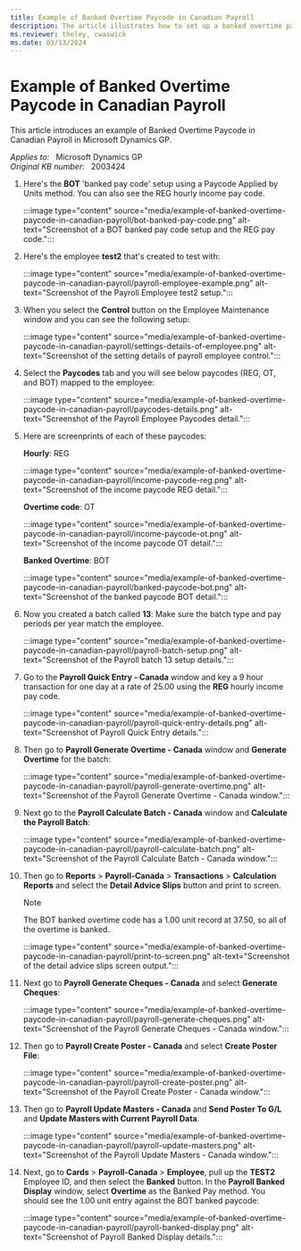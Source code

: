 ```yaml
---
title: Example of Banked Overtime Paycode in Canadian Payroll
description: The article illustrates how to set up a banked overtime pay accrual in Canadian Payroll with the calculation based on Units in Microsoft Dynamics GP.
ms.reviewer: theley, cwaswick
ms.date: 03/13/2024
---
```

# Example of Banked Overtime Paycode in Canadian Payroll

This article introduces an example of Banked Overtime Paycode in Canadian Payroll in Microsoft Dynamics GP.

_Applies to:_ &nbsp; Microsoft Dynamics GP  
_Original KB number:_ &nbsp; 2003424

1. Here's the **BOT** 'banked pay code' setup using a Paycode Applied by Units method. You can also see the REG hourly income pay code.

   :::image type="content" source="media/example-of-banked-overtime-paycode-in-canadian-payroll/bot-banked-pay-code.png" alt-text="Screenshot of a BOT banked pay code setup and the REG pay code.":::

2. Here's the employee **test2** that's created to test with:

   :::image type="content" source="media/example-of-banked-overtime-paycode-in-canadian-payroll/payroll-employee-example.png" alt-text="Screenshot of the Payroll Employee test2 setup.":::

3. When you select the **Control** button on the Employee Maintenance window and you can see the following setup:

   :::image type="content" source="media/example-of-banked-overtime-paycode-in-canadian-payroll/settings-details-of-employee.png" alt-text="Screenshot of the setting details of payroll employee control.":::

4. Select the **Paycodes** tab and you will see below paycodes (REG, OT, and BOT) mapped to the employee:

   :::image type="content" source="media/example-of-banked-overtime-paycode-in-canadian-payroll/paycodes-details.png" alt-text="Screenshot of the Payroll Employee Paycodes detail.":::

5. Here are screenprints of each of these paycodes:

    **Hourly**: REG

   :::image type="content" source="media/example-of-banked-overtime-paycode-in-canadian-payroll/income-paycode-reg.png" alt-text="Screenshot of the income paycode REG detail.":::

    **Overtime code**: OT

    :::image type="content" source="media/example-of-banked-overtime-paycode-in-canadian-payroll/income-paycode-ot.png" alt-text="Screenshot of the income paycode OT detail.":::

    **Banked Overtime**: BOT

    :::image type="content" source="media/example-of-banked-overtime-paycode-in-canadian-payroll/banked-paycode-bot.png" alt-text="Screenshot of the banked paycode BOT detail.":::

6. Now you created a batch called **13**: Make sure the batch type and pay periods per year match the employee.

   :::image type="content" source="media/example-of-banked-overtime-paycode-in-canadian-payroll/payroll-batch-setup.png" alt-text="Screenshot of the Payroll batch 13 setup details.":::

7. Go to the **Payroll Quick Entry - Canada** window and key a 9 hour transaction for one day at a rate of 25.00 using the **REG** hourly income pay code.

   :::image type="content" source="media/example-of-banked-overtime-paycode-in-canadian-payroll/payroll-quick-entry-details.png" alt-text="Screenshot of Payroll Quick Entry details.":::

8. Then go to **Payroll Generate Overtime - Canada** window and **Generate Overtime** for the batch:

   :::image type="content" source="media/example-of-banked-overtime-paycode-in-canadian-payroll/payroll-generate-overtime.png" alt-text="Screenshot of the Payroll Generate Overtime - Canada window.":::

9. Next go to the **Payroll Calculate Batch - Canada** window and **Calculate the Payroll Batch**:

   :::image type="content" source="media/example-of-banked-overtime-paycode-in-canadian-payroll/payroll-calculate-batch.png" alt-text="Screenshot of the Payroll Calculate Batch - Canada window.":::

10. Then go to **Reports** > **Payroll-Canada** > **Transactions** > **Calculation Reports** and select the **Detail Advice Slips** button and print to screen.

    > [!NOTE]
    > The BOT banked overtime code has a 1.00 unit record at 37.50, so all of the overtime is banked.

    :::image type="content" source="media/example-of-banked-overtime-paycode-in-canadian-payroll/print-to-screen.png" alt-text="Screenshot of the detail advice slips screen output.":::

11. Next go to **Payroll Generate Cheques - Canada** and select **Generate Cheques**:

    :::image type="content" source="media/example-of-banked-overtime-paycode-in-canadian-payroll/payroll-generate-cheques.png" alt-text="Screenshot of the Payroll Generate Cheques - Canada window.":::

12. Then go to **Payroll Create Poster - Canada** and select **Create  Poster File**:

    :::image type="content" source="media/example-of-banked-overtime-paycode-in-canadian-payroll/payroll-create-poster.png" alt-text="Screenshot of the Payroll Create Poster - Canada window.":::

13. Then go to **Payroll Update Masters - Canada** and **Send Poster To G/L** and **Update Masters with Current Payroll Data**.

    :::image type="content" source="media/example-of-banked-overtime-paycode-in-canadian-payroll/payroll-update-masters.png" alt-text="Screenshot of the Payroll Update Masters - Canada window.":::

14. Next, go to **Cards** > **Payroll-Canada** > **Employee**, pull up the **TEST2** Employee ID, and then select the **Banked** button. In the **Payroll Banked Display** window, select **Overtime** as the Banked Pay method. You should see the 1.00 unit entry against the BOT banked paycode:

    :::image type="content" source="media/example-of-banked-overtime-paycode-in-canadian-payroll/payroll-banked-display.png" alt-text="Screenshot of Payroll Banked Display details.":::
